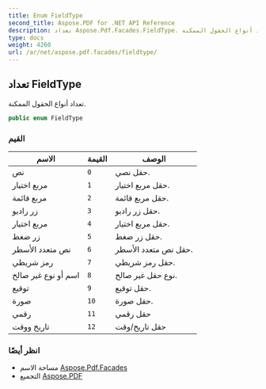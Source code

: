 ```yaml
---
title: Enum FieldType
second_title: Aspose.PDF for .NET API Reference
description: تعداد Aspose.Pdf.Facades.FieldType. تعداد أنواع الحقول الممكنة
type: docs
weight: 4260
url: /ar/net/aspose.pdf.facades/fieldtype/
---
```

## تعداد FieldType

تعداد أنواع الحقول الممكنة.

```csharp
public enum FieldType
```

### القيم

| الاسم | القيمة | الوصف |
| --- | --- | --- |
| نص | `0` | حقل نصي. |
| مربع اختيار | `1` | حقل مربع اختيار. |
| مربع قائمة | `2` | حقل مربع قائمة. |
| زر راديو | `3` | حقل زر راديو. |
| مربع اختيار | `4` | حقل مربع اختيار. |
| زر ضغط | `5` | حقل زر ضغط. |
| نص متعدد الأسطر | `6` | حقل نص متعدد الأسطر. |
| رمز شريطي | `7` | حقل رمز شريطي. |
| اسم أو نوع غير صالح | `8` | نوع حقل غير صالح. |
| توقيع | `9` | حقل توقيع. |
| صورة | `10` | حقل صورة. |
| رقمي | `11` | حقل رقمي |
| تاريخ ووقت | `12` | حقل تاريخ/وقت |

### انظر أيضًا

* مساحة الاسم [Aspose.Pdf.Facades](../../aspose.pdf.facades/)
* التجميع [Aspose.PDF](../../)